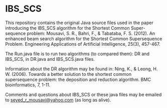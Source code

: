 # IBS_SCS
This repository contains the original Java source files used in the paper introducing the IBS_SCS algorithm for the Shortest Common Super-sequence problem:
Mousavi, S. R., Bahri, F., & Tabataba, F. S. (2012). An enhanced beam search algorithm for the Shortest Common Supersequence Problem. Engineering Applications of Artificial Intelligence, 25(3), 457-467.

The Run.java file is to run two algorithms (to compared them): DR and IBS_SCS, in DR.java and IBS_SCS.java files.

Information about the DR algorithm may be found in:
Ning, K., & Leong, H. W. (2006). Towards a better solution to the shortest common supersequence problem: the deposition and reduction algorithm. BMC bioinformatics, 7, 1-11.

Comments and questions about IBS_SCS or these java files may be emailed to seyed_r_mousavi@yahoo.com (as long as alive).
